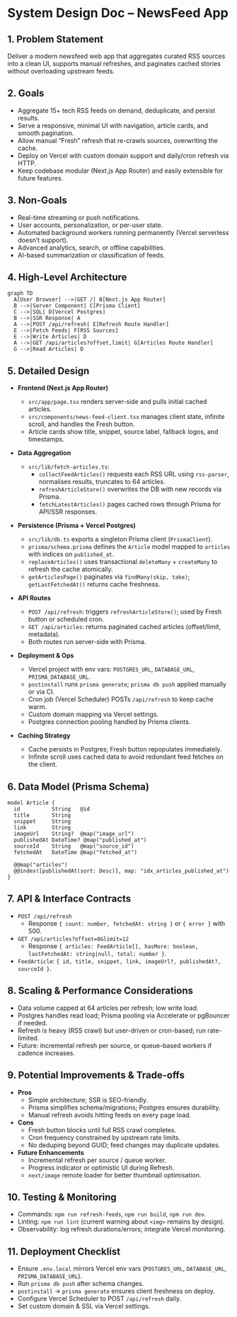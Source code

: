 # System Design Doc – NewsFeed App

## 1. Problem Statement
Deliver a modern newsfeed web app that aggregates curated RSS sources into a clean UI, supports manual refreshes, and paginates cached stories without overloading upstream feeds.

## 2. Goals
- Aggregate 15+ tech RSS feeds on demand, deduplicate, and persist results.
- Serve a responsive, minimal UI with navigation, article cards, and smooth pagination.
- Allow manual “Fresh” refresh that re-crawls sources, overwriting the cache.
- Deploy on Vercel with custom domain support and daily/cron refresh via HTTP.
- Keep codebase modular (Next.js App Router) and easily extensible for future features.

## 3. Non-Goals
- Real-time streaming or push notifications.
- User accounts, personalization, or per-user state.
- Automated background workers running permanently (Vercel serverless doesn’t support).
- Advanced analytics, search, or offline capabilities.
- AI-based summarization or classification of feeds.

## 4. High-Level Architecture
```mermaid
graph TD
  A[User Browser] -->|GET /| B[Next.js App Router]
  B -->|Server Component| C[Prisma Client]
  C -->|SQL| D[Vercel Postgres]
  B -->|SSR Response| A
  A -->|POST /api/refresh| E[Refresh Route Handler]
  E -->|Fetch Feeds| F[RSS Sources]
  E -->|Write Articles| D
  A -->|GET /api/articles?offset,limit| G[Articles Route Handler]
  G -->|Read Articles| D
```

## 5. Detailed Design
- **Frontend (Next.js App Router)**
  - `src/app/page.tsx` renders server-side and pulls initial cached articles.
  - `src/components/news-feed-client.tsx` manages client state, infinite scroll, and handles the Fresh button.
  - Article cards show title, snippet, source label, fallback logos, and timestamps.

- **Data Aggregation**
  - `src/lib/fetch-articles.ts`:
    - `collectFeedArticles()` requests each RSS URL using `rss-parser`, normalises results, truncates to 64 articles.
    - `refreshArticleStore()` overwrites the DB with new records via Prisma.
    - `fetchLatestArticles()` pages cached rows through Prisma for API/SSR responses.

- **Persistence (Prisma + Vercel Postgres)**
  - `src/lib/db.ts` exports a singleton Prisma client (`PrismaClient`).
  - `prisma/schema.prisma` defines the `Article` model mapped to `articles` with indices on `published_at`.
  - `replaceArticles()` uses transactional `deleteMany` + `createMany` to refresh the cache atomically.
  - `getArticlesPage()` paginates via `findMany(skip, take)`; `getLastFetchedAt()` returns cache freshness.

- **API Routes**
  - `POST /api/refresh`: triggers `refreshArticleStore()`; used by Fresh button or scheduled cron.
  - `GET /api/articles`: returns paginated cached articles (offset/limit, metadata).
  - Both routes run server-side with Prisma.

- **Deployment & Ops**
  - Vercel project with env vars: `POSTGRES_URL`, `DATABASE_URL`, `PRISMA_DATABASE_URL`.
  - `postinstall` runs `prisma generate`; `prisma db push` applied manually or via CI.
  - Cron job (Vercel Scheduler) POSTs `/api/refresh` to keep cache warm.
  - Custom domain mapping via Vercel settings.
  - Postgres connection pooling handled by Prisma clients.

- **Caching Strategy**
  - Cache persists in Postgres; Fresh button repopulates immediately.
  - Infinite scroll uses cached data to avoid redundant feed fetches on the client.

## 6. Data Model (Prisma Schema)
```prisma
model Article {
  id          String   @id
  title       String
  snippet     String
  link        String
  imageUrl    String?  @map("image_url")
  publishedAt DateTime? @map("published_at")
  sourceId    String   @map("source_id")
  fetchedAt   DateTime @map("fetched_at")

  @@map("articles")
  @@index([publishedAt(sort: Desc)], map: "idx_articles_published_at")
}
```

## 7. API & Interface Contracts
- `POST /api/refresh`
  - Response `{ count: number, fetchedAt: string }` or `{ error }` with 500.
- `GET /api/articles?offset=0&limit=12`
  - Response `{ articles: FeedArticle[], hasMore: boolean, lastFetchedAt: string|null, total: number }`.
- `FeedArticle`: `{ id, title, snippet, link, imageUrl?, publishedAt?, sourceId }`.

## 8. Scaling & Performance Considerations
- Data volume capped at 64 articles per refresh; low write load.
- Postgres handles read load; Prisma pooling via Accelerate or pgBouncer if needed.
- Refresh is heavy (RSS crawl) but user-driven or cron-based; run rate-limited.
- Future: incremental refresh per source, or queue-based workers if cadence increases.

## 9. Potential Improvements & Trade-offs
- **Pros**
  - Simple architecture; SSR is SEO-friendly.
  - Prisma simplifies schema/migrations; Postgres ensures durability.
  - Manual refresh avoids hitting feeds on every page load.
- **Cons**
  - Fresh button blocks until full RSS crawl completes.
  - Cron frequency constrained by upstream rate limits.
  - No deduping beyond GUID; feed changes may duplicate updates.
- **Future Enhancements**
  - Incremental refresh per source / queue worker.
  - Progress indicator or optimistic UI during Refresh.
  - `next/image` remote loader for better thumbnail optimisation.

## 10. Testing & Monitoring
- Commands: `npm run refresh-feeds`, `npm run build`, `npm run dev`.
- Linting: `npm run lint` (current warning about `<img>` remains by design).
- Observability: log refresh durations/errors; integrate Vercel monitoring.

## 11. Deployment Checklist
- Ensure `.env.local` mirrors Vercel env vars (`POSTGRES_URL`, `DATABASE_URL`, `PRISMA_DATABASE_URL`).
- Run `prisma db push` after schema changes.
- `postinstall` → `prisma generate` ensures client freshness on deploy.
- Configure Vercel Scheduler to POST `/api/refresh` daily.
- Set custom domain & SSL via Vercel settings.
